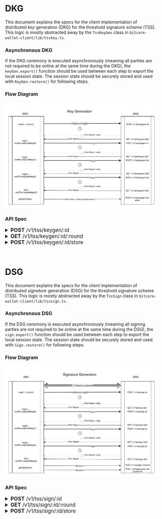 # DKG
This document explains the specs for the client implementation of distributed _key_ generation (DKG) for the threshold signature scheme (TSS). This logic is mostly abstracted away by the `TssKeyGen` class in `bitcore-wallet-client/lib/tsskey.ts`.


### Asynchronous DKG
If the DKG ceremony is executed asynchronously (meaning all parties are not required to be online at the same time during the DKG), the `keyGen.export()` function should be used between each step to export the local session state. The session state should be securely stored and used with `KeyGen.restore()` for following steps.

### Flow Diagram
![DKG Flow](DKG-flow.png)

### API Spec

<details>
<summary style="font-size:17px"><span style="font-weight:bold">POST</span> /v1/tss/keygen/:id</summary>

Initialize the `KeyGen` class with a seed that is the derived private key.

> E.g.: given your HD master key, derive an Ethereum key along the Ethereum standard path m/44'/60'/0'/\<index>. The resulting private key will be the seed for the KeyGen class.

**If you are creating a session**, your partyId should be 0.

**If you are joining a session**, the join code should have your partyId.

### Request body:
```typescript
{
  message: object, // Message object from the TSS keygen initJoin() or nextRound() methods
  n?: number, // Number of participants. Only provided by party 0 when initiating the session
  password?: string // Optional join password set by party 0 when initiating the session
}
```

### Response body:
```typescript
None
```
</details>

<details>
<summary style="font-size:17px"><span style="font-weight:bold">GET</span> /v1/tss/keygen/:id/:round</summary>

### Request body:
```typescript
None
```

### Response body:
```typescript
{
  messages?: Array, // Array of P2P or Broadcast messages ready to be given to the TSS keygen nextRound() method. Only given if ALL other-party messages are posted
  publicKey?: string, // The resulting public key at the end of the session
  hasKeyBackup?: boolean // Indicates if this party's encrypted key share has been backed up to the server
}
```
</details>

<details>
<summary style="font-size:17px"><span style="font-weight:bold">POST</span> /v1/tss/keygen/:id/store</summary>


### Request body:
```typescript
{
  publicKey?: string, // The resulting public key 
  encryptedKeyChain?: string, // Your encrypted key share
}
```
> THIS IS A SUB-OPTIMAL ENDPOINT. We do NOT want users to be dependent on our servers for recovering their funds. However, this is a stop-gap until we have DKG recovery implemented.

### Response body:
```typescript
None
```
</details>

<span style="padding:20px"> </span>

# DSG
This document explains the specs for the client implementation of distributed _signature_ generation (DSG) for the threshold signature scheme (TSS). This logic is mostly abstracted away by the `TssSign` class in `bitcore-wallet-client/lib/tsssign.ts`.


### Asynchronous DSG
If the DSG ceremony is executed asynchronously (meaning all signing parties are not required to be online at the same time during the DSG), the `sign.export()` function should be used between each step to export the local session state. The session state should be securely stored and used with `Sign.restore()` for following steps.

### Flow Diagram
![DSG Flow](DSG-flow.png)

### API Spec
<details>
<summary style="font-size:17px"><span style="font-weight:bold">POST</span> /v1/tss/sign/:id</summary>

### Request body:
```typescript
{
  message: object // Message object from the TSS sign initJoin() or nextRound() methods
}
```

### Response body:
```typescript
None
```
</details>

<details>
<summary style="font-size:17px"><span style="font-weight:bold">GET</span> /v1/tss/sign/:id/:round</summary>

### Request body:
```typescript
None
```

### Response body:
```typescript
{
  messages?: Array, // Array of P2P or Broadcast messages ready to be given to the TSS keygen nextRound() method. Only given if ALL other-party messages are posted
  signature?: // The resulting signature at the end of the session. The existence indicates the session has ended
}
```
</details>

<details>
<summary style="font-size:17px"><span style="font-weight:bold">POST</span> /v1/tss/sign/:id/store</summary>

### Request body:
```typescript
{
  signature?: string, // Provided after the final round
}
```

### Response body:
```typescript
None
```
</details>